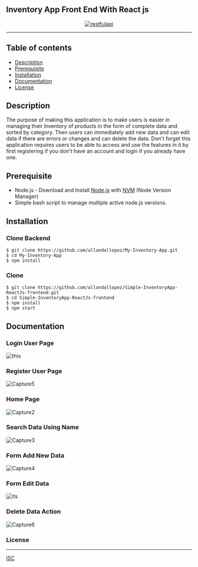 ## Inventory App Front End With React js

<p align="center">
  <a href="https://nodejs.org/">
    <img alt="restfulapi" title="Restful API" src="https://www.onlinebooksreview.com/uploads/blog_images/2017/10/19_reactjs.png">
  </a>
</p>

---
## Table of contents
* [Description](#description)
* [Prerequisite](#prerequisite)
* [Installation](#installation)
* [Documentation](#documentation)
* [License](#license)

## Description
The purpose of making this application is to make users is easier in managing their Inventory of products in the form of complete data and sorted by category. Then users can immediately add new data and can edit data if there are errors or changes and can delete  the data. Don't forget this application requires users to be able to access and use the features in it by first registering if you don't have an account and login if you already have one.

## Prerequisite
- Node.js - Download and Install [Node.js](https://nodejs.org/en/) with [NVM](https://github.com/creationix/nvm) (Node Version Manager) 
- Simple bash script to manage multiple active node.js versions.

## Installation
### Clone Backend
```
$ git clone https://github.com/allandallopez/My-Inventory-App.git
$ cd My-Inventory-App
$ npm install
```
### Clone
```
$ git clone https://github.com/allandallopez/Simple-InventoryApp-ReactJs-frontend.git
$ cd Simple-InventoryApp-ReactJs-frontend
$ npm install
$ npm start
```


## Documentation

### Login User Page
![this](https://user-images.githubusercontent.com/45220508/64486522-67af2f80-d258-11e9-93b5-1791b11cdc59.PNG)

### Register User Page 
![Capture5](https://user-images.githubusercontent.com/45220508/64486351-37ff2800-d256-11e9-97be-f8ea37cc1de9.PNG)

### Home Page
![Capture2](https://user-images.githubusercontent.com/45220508/64486418-20746f00-d257-11e9-892a-772262f0b6c3.PNG)

### Search Data Using Name
![Capture3](https://user-images.githubusercontent.com/45220508/64486426-3da93d80-d257-11e9-8c09-94b5cd4e38e2.PNG)

### Form Add New Data
![Capture4](https://user-images.githubusercontent.com/45220508/64486440-7ba66180-d257-11e9-9058-e0b216a31605.PNG)

### Form Edit Data
![its](https://user-images.githubusercontent.com/45220508/64486595-10f62580-d259-11e9-8971-41e7655451e3.PNG)

### Delete Data Action
![Capture6](https://user-images.githubusercontent.com/45220508/64486503-3a628180-d258-11e9-95c0-a7718b403011.PNG)

### License
----
[ISC](https://en.wikipedia.org/wiki/ISC_license "ISC")

